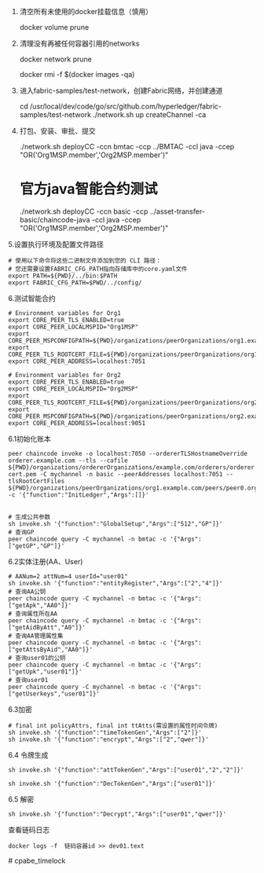 1. 清空所有未使用的docker挂载信息（慎用）

   docker volume prune

2. 清理没有再被任何容器引用的networks

   docker network prune

   docker rmi -f $(docker images -qa)

3. 进入fabric-samples/test-network，创建Fabric网络，并创建通道

   cd /usr/local/dev/code/go/src/github.com/hyperledger/fabric-samples/test-network
   ./network.sh up createChannel -ca

4. 打包、安装、审批、提交

   ./network.sh deployCC -ccn bmtac -ccp ../BMTAC -ccl java -ccep "OR('Org1MSP.member','Org2MSP.member')"
   # 官方java智能合约测试
   ./network.sh deployCC -ccn basic -ccp ../asset-transfer-basic/chaincode-java -ccl java -ccep "OR('Org1MSP.member','Org2MSP.member')"

5.设置执行环境及配置文件路径

    # 使用以下命令将这些二进制文件添加到您的 CLI 路径：
    # 您还需要设置FABRIC_CFG_PATH指向存储库中的core.yaml文件
    export PATH=${PWD}/../bin:$PATH
    export FABRIC_CFG_PATH=$PWD/../config/

6.测试智能合约

    # Environment variables for Org1
    export CORE_PEER_TLS_ENABLED=true
    export CORE_PEER_LOCALMSPID="Org1MSP"
    export CORE_PEER_MSPCONFIGPATH=${PWD}/organizations/peerOrganizations/org1.example.com/users/Admin@org1.example.com/msp
    export CORE_PEER_TLS_ROOTCERT_FILE=${PWD}/organizations/peerOrganizations/org1.example.com/peers/peer0.org1.example.com/tls/ca.crt
    export CORE_PEER_ADDRESS=localhost:7051
    
    # Environment variables for Org2
    export CORE_PEER_TLS_ENABLED=true
    export CORE_PEER_LOCALMSPID="Org2MSP"
    export CORE_PEER_TLS_ROOTCERT_FILE=${PWD}/organizations/peerOrganizations/org2.example.com/peers/peer0.org2.example.com/tls/ca.crt
    export CORE_PEER_MSPCONFIGPATH=${PWD}/organizations/peerOrganizations/org2.example.com/users/Admin@org2.example.com/msp
    export CORE_PEER_ADDRESS=localhost:9051

6.1初始化账本

    peer chaincode invoke -o localhost:7050 --ordererTLSHostnameOverride orderer.example.com --tls --cafile ${PWD}/organizations/ordererOrganizations/example.com/orderers/orderer.example.com/msp/tlscacerts/tlsca.example.com-cert.pem -C mychannel -n basic --peerAddresses localhost:7051 --tlsRootCertFiles ${PWD}/organizations/peerOrganizations/org1.example.com/peers/peer0.org1.example.com/tls/ca.crt -c '{"function":"InitLedger","Args":[]}'
    
    
    # 生成公共参数
    sh invoke.sh '{"function":"GlobalSetup","Args":["512","GP"]}'
    # 查询GP
    peer chaincode query -C mychannel -n bmtac -c '{"Args":["getGP","GP"]}'

6.2实体注册(AA、User)

    # AANum=2 attNum=4 userId="user01"
    sh invoke.sh '{"function":"entityRegister","Args":["2","4"]}'
    # 查询AA公钥
    peer chaincode query -C mychannel -n bmtac -c '{"Args":["getApk","AA0"]}'
    # 查询属性所在AA
    peer chaincode query -C mychannel -n bmtac -c '{"Args":["getAidByAtt","A0"]}'
    # 查询AA管理属性集
    peer chaincode query -C mychannel -n bmtac -c '{"Args":["getAttsByAid","AA0"]}'
    # 查询user01的公钥
    peer chaincode query -C mychannel -n bmtac -c '{"Args":["getUpk","user01"]}'
    # 查询user01
    peer chaincode query -C mychannel -n bmtac -c '{"Args":["getUserkeys","user01"]}'

6.3加密

    # final int policyAttrs, final int ttAtts(需设置的属性时间令牌)
    sh invoke.sh '{"function":"timeTokenGen","Args":["2"]}'
    sh invoke.sh '{"function":"encrypt","Args":["2","qwer"]}'

6.4 令牌生成

    sh invoke.sh '{"function":"attTokenGen","Args":["user01","2","2"]}'

    sh invoke.sh '{"function":"DecTokenGen","Args":["user01"]}'

6.5 解密

    sh invoke.sh '{"function":"Decrypt","Args":["user01","qwer"]}'

查看链码日志

    docker logs -f  链码容器id >> dev01.text
#   c p a b e _ t i m e l o c k  
 